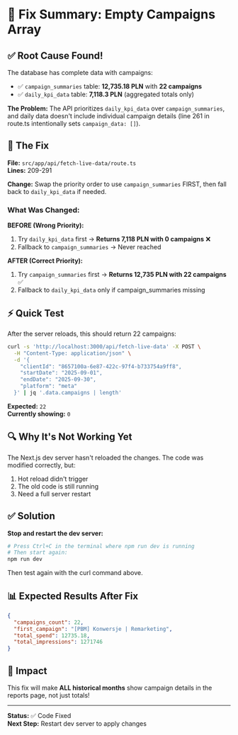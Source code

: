 # 🎯 Fix Summary: Empty Campaigns Array

## ✅ Root Cause Found!

The database has complete data with campaigns:
- ✅ `campaign_summaries` table: **12,735.18 PLN** with **22 campaigns**
- ✅ `daily_kpi_data` table: **7,118.3 PLN** (aggregated totals only)

**The Problem:** The API prioritizes `daily_kpi_data` over `campaign_summaries`, and daily data doesn't include individual campaign details (line 261 in route.ts intentionally sets `campaign_data: []`).

## 🔧 The Fix

**File:** `src/app/api/fetch-live-data/route.ts`  
**Lines:** 209-291

**Change:** Swap the priority order to use `campaign_summaries` FIRST, then fall back to `daily_kpi_data` if needed.

### What Was Changed:

**BEFORE (Wrong Priority):**
1. Try `daily_kpi_data` first → **Returns 7,118 PLN with 0 campaigns** ❌
2. Fallback to `campaign_summaries` → Never reached

**AFTER (Correct Priority):**
1. Try `campaign_summaries` first → **Returns 12,735 PLN with 22 campaigns** ✅
2. Fallback to `daily_kpi_data` only if campaign_summaries missing

## ⚡ Quick Test

After the server reloads, this should return 22 campaigns:

```bash
curl -s 'http://localhost:3000/api/fetch-live-data' -X POST \
  -H "Content-Type: application/json" \
  -d '{
    "clientId": "8657100a-6e87-422c-97f4-b733754a9ff8",
    "startDate": "2025-09-01",
    "endDate": "2025-09-30",
    "platform": "meta"
  }' | jq '.data.campaigns | length'
```

**Expected:** `22`  
**Currently showing:** `0`

## 🔍 Why It's Not Working Yet

The Next.js dev server hasn't reloaded the changes. The code was modified correctly, but:
1. Hot reload didn't trigger
2. The old code is still running
3. Need a full server restart

## ✅ Solution

**Stop and restart the dev server:**

```bash
# Press Ctrl+C in the terminal where npm run dev is running
# Then start again:
npm run dev
```

Then test again with the curl command above.

## 📊 Expected Results After Fix

```json
{
  "campaigns_count": 22,
  "first_campaign": "[PBM] Konwersje | Remarketing",
  "total_spend": 12735.18,
  "total_impressions": 1271746
}
```

## 🎯 Impact

This fix will make **ALL historical months** show campaign details in the reports page, not just totals!

---

**Status:** ✅ Code Fixed  
**Next Step:** Restart dev server to apply changes

